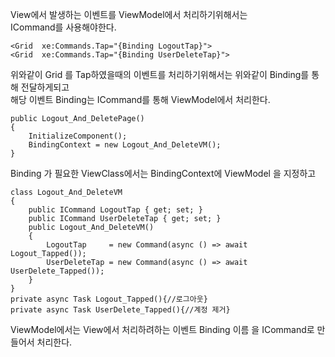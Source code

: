 View에서 발생하는 이벤트를 ViewModel에서 처리하기위해서는 <br/>
ICommand를 사용해야한다.


```
<Grid  xe:Commands.Tap="{Binding LogoutTap}">
<Grid  xe:Commands.Tap="{Binding UserDeleteTap}">
```
위와같이 Grid 를 Tap하였을때의 이벤트를 처리하기위해서는 위와같이 Binding를 통해 전달하게되고<br/>
해당 이벤트 Binding는 ICommand를 통해 ViewModel에서 처리한다.

```
public Logout_And_DeletePage()
{
	InitializeComponent();
	BindingContext = new Logout_And_DeleteVM();
}
```
Binding 가 필요한 ViewClass에서는 BindingContext에 ViewModel 을 지정하고

```
class Logout_And_DeleteVM 
{
	public ICommand LogoutTap { get; set; }
	public ICommand UserDeleteTap { get; set; }
	public Logout_And_DeleteVM()
	{
		LogoutTap     = new Command(async () => await Logout_Tapped());
		UserDeleteTap = new Command(async () => await UserDelete_Tapped());
	}
}
private async Task Logout_Tapped(){//로그아웃}
private async Task UserDelete_Tapped(){//계정 제거}
```
ViewModel에서는 View에서 처리하려하는 이벤트 Binding 이름 을 ICommand로 만들어서 처리한다.
